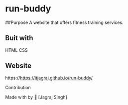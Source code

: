 # run-buddy
##Purpose 
A website that offers fitness training services.

## Buit with
HTML 
CSS

## Website 
https://https://itjagraj.github.io/run-buddy/

Contribution

Made with by 💖 [Jagraj Singh]
